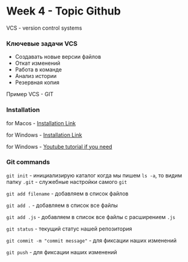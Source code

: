 # Week 4 - Topic Github

VCS - version control systems

### Ключевые задачи VCS
- Создавать новые версии файлов
- Откат изменений
- Работа в команде
- Анализ истории
- Резервная копия

Пример VCS - GIT

### Installation

for Macos - [Installation Link](https://formulae.brew.sh/formula/git#default)

for Windows - [Installation Link](https://git-scm.com/download/win)


for Windows - [Youtube tutorial if you need](https://www.youtube.com/watch?v=iYkLrXobBbA)

### Git commands

`git init` - инициализирую каталог
когда мы пишем `ls -a`, то видим папку `.git` - служебные настройки самого `git`

`git add filename` - добавляем в список файлов

`git add .` - добавляем в список все файлы

`git add .js` - добавляем в список все файлы с расширением `.js`

`git status` - текущий статус нашей репозитория

`git commit -m "commit message"` - для фиксации наших изменений

`git push` - для фиксации наших изменений
